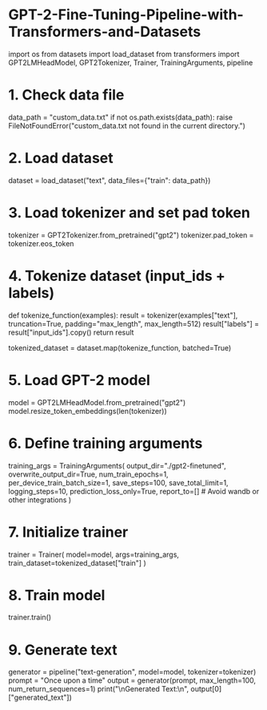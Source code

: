 # GPT-2-Fine-Tuning-Pipeline-with-Transformers-and-Datasets

import os
from datasets import load_dataset
from transformers import GPT2LMHeadModel, GPT2Tokenizer, Trainer, TrainingArguments, pipeline

# 1. Check data file
data_path = "custom_data.txt"
if not os.path.exists(data_path):
    raise FileNotFoundError("custom_data.txt not found in the current directory.")

# 2. Load dataset
dataset = load_dataset("text", data_files={"train": data_path})

# 3. Load tokenizer and set pad token
tokenizer = GPT2Tokenizer.from_pretrained("gpt2")
tokenizer.pad_token = tokenizer.eos_token

# 4. Tokenize dataset (input_ids + labels)
def tokenize_function(examples):
    result = tokenizer(examples["text"], truncation=True, padding="max_length", max_length=512)
    result["labels"] = result["input_ids"].copy()
    return result

tokenized_dataset = dataset.map(tokenize_function, batched=True)

# 5. Load GPT-2 model
model = GPT2LMHeadModel.from_pretrained("gpt2")
model.resize_token_embeddings(len(tokenizer))

# 6. Define training arguments
training_args = TrainingArguments(
    output_dir="./gpt2-finetuned",
    overwrite_output_dir=True,
    num_train_epochs=1,
    per_device_train_batch_size=1,
    save_steps=100,
    save_total_limit=1,
    logging_steps=10,
    prediction_loss_only=True,
    report_to=[]  # Avoid wandb or other integrations
)

# 7. Initialize trainer
trainer = Trainer(
    model=model,
    args=training_args,
    train_dataset=tokenized_dataset["train"]
)

# 8. Train model
trainer.train()

# 9. Generate text
generator = pipeline("text-generation", model=model, tokenizer=tokenizer)
prompt = "Once upon a time"
output = generator(prompt, max_length=100, num_return_sequences=1)
print("\nGenerated Text:\n", output[0]["generated_text"])
